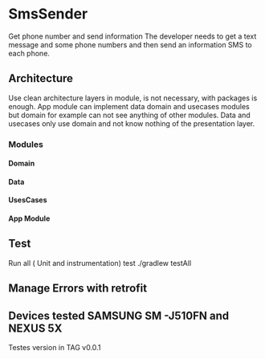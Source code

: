 # SmsSender
Get phone number and send information
The developer needs to get a text message and some phone numbers and then send an information SMS to each phone.

## Architecture
Use clean architecture layers in module, is not necessary, with packages is enough. App module can implement data domain and usecases modules but domain for example can not see anything of other modules. Data and usecases only use domain and not know nothing of the presentation layer.

### Modules
#### Domain

#### Data

#### UsesCases

#### App Module

## Test
Run all ( Unit and instrumentation) test  ./gradlew testAll

## Manage Errors with retrofit


## Devices tested SAMSUNG SM -J510FN and NEXUS 5X
Testes version in TAG v0.0.1